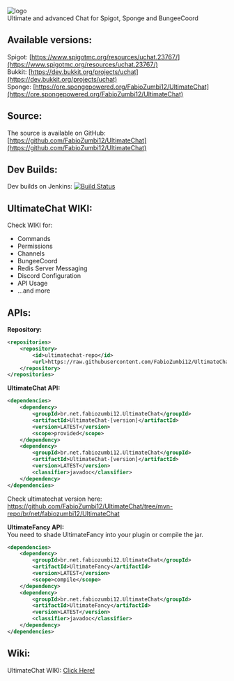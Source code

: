 ![logo](https://media-elerium.cursecdn.com/attachments/123/595/uchat.png)  
Ultimate and advanced Chat for Spigot, Sponge and BungeeCoord

## Available versions:
Spigot: [https://www.spigotmc.org/resources/uchat.23767/](https://www.spigotmc.org/resources/uchat.23767/)  
Bukkit: [https://dev.bukkit.org/projects/uchat](https://dev.bukkit.org/projects/uchat)  
Sponge: [https://ore.spongepowered.org/FabioZumbi12/UltimateChat](https://ore.spongepowered.org/FabioZumbi12/UltimateChat)  

## Source:
The source is available on GitHub: [https://github.com/FabioZumbi12/UltimateChat](https://github.com/FabioZumbi12/UltimateChat)  

## Dev Builds:
Dev builds on Jenkins: [![Build Status](http://host.areaz12server.net.br:8081/buildStatus/icon?job=UltimateChat)](http://host.areaz12server.net.br:8081/job/UltimateChat/)

## UltimateChat WIKI:
Check WIKI for:  
* Commands
* Permissions
* Channels
* BungeeCoord
* Redis Server Messaging
* Discord Configuration
* API Usage
* ...and more

## APIs:

**Repository:**  
```xml
<repositories> 
    <repository> 
        <id>ultimatechat-repo</id> 
        <url>https://raw.githubusercontent.com/FabioZumbi12/UltimateChat/mvn-repo/</url> 
    </repository> 
</repositories>
```


**UltimateChat API:**  
```xml
<dependencies>
    <dependency>
        <groupId>br.net.fabiozumbi12.UltimateChat</groupId>
        <artifactId>UltimateChat-[version]</artifactId>
        <version>LATEST</version>
        <scope>provided</scope>
    </dependency> 
    <dependency>
        <groupId>br.net.fabiozumbi12.UltimateChat</groupId>
        <artifactId>UltimateChat-[version]</artifactId>
        <version>LATEST</version>
        <classifier>javadoc</classifier>
    </dependency>
</dependencies>
```
Check ultimatechat version here: https://github.com/FabioZumbi12/UltimateChat/tree/mvn-repo/br/net/fabiozumbi12/UltimateChat  


**UltimateFancy API:**  
You need to shade UltimateFancy into your plugin or compile the jar.  
```xml
<dependencies>
    <dependency>
        <groupId>br.net.fabiozumbi12.UltimateChat</groupId>
        <artifactId>UltimateFancy</artifactId>
        <version>LATEST</version>
        <scope>compile</scope>
    </dependency> 
    <dependency>
        <groupId>br.net.fabiozumbi12.UltimateChat</groupId>
        <artifactId>UltimateFancy</artifactId>
        <version>LATEST</version>
        <classifier>javadoc</classifier>
    </dependency>
</dependencies>
```

## Wiki:
UltimateChat WIKI: [Click Here!](https://github.com/FabioZumbi12/UltimateChat/wiki)